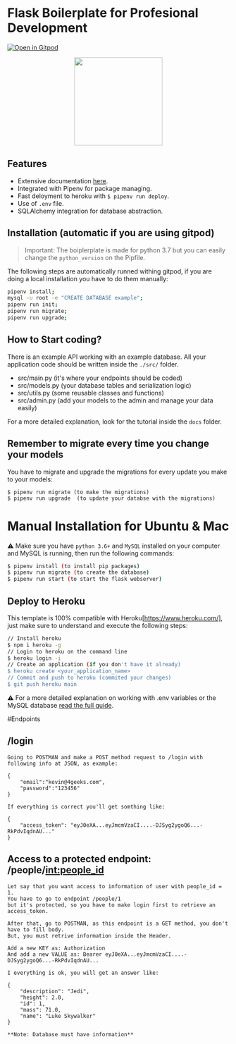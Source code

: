 # Flask Boilerplate for Profesional Development

[![Open in Gitpod](https://gitpod.io/button/open-in-gitpod.svg)](https://gitpod.io/from-referrer/)
<p align="center">
    <a href="https://youtu.be/ORxQ-K3BzQA"><img height="200px" src="https://github.com/4GeeksAcademy/flask-rest-hello/blob/main/docs/assets/how-to.png?raw=true?raw=true" /></a>
</p>

## Features

- Extensive documentation [here](https://github.com/4GeeksAcademy/flask-rest-hello/tree/master/docs).
- Integrated with Pipenv for package managing.
- Fast deloyment to heroku with `$ pipenv run deploy`.
- Use of `.env` file.
- SQLAlchemy integration for database abstraction.

## Installation (automatic if you are using gitpod)

> Important: The boiplerplate is made for python 3.7 but you can easily change the `python_version` on the Pipfile.

The following steps are automatically runned withing gitpod, if you are doing a local installation you have to do them manually:

```sh
pipenv install;
mysql -u root -e "CREATE DATABASE example";
pipenv run init;
pipenv run migrate;
pipenv run upgrade;
```

## How to Start coding?

There is an example API working with an example database. All your application code should be written inside the `./src/` folder.

- src/main.py (it's where your endpoints should be coded)
- src/models.py (your database tables and serialization logic)
- src/utils.py (some reusable classes and functions)
- src/admin.py (add your models to the admin and manage your data easily)

For a more detailed explanation, look for the tutorial inside the `docs` folder.

## Remember to migrate every time you change your models

You have to migrate and upgrade the migrations for every update you make to your models:
```
$ pipenv run migrate (to make the migrations)
$ pipenv run upgrade  (to update your databse with the migrations)
```


# Manual Installation for Ubuntu & Mac

⚠️ Make sure you have `python 3.6+` and `MySQL` installed on your computer and MySQL is running, then run the following commands:
```sh
$ pipenv install (to install pip packages)
$ pipenv run migrate (to create the database)
$ pipenv run start (to start the flask webserver)
```


## Deploy to Heroku

This template is 100% compatible with Heroku[https://www.heroku.com/], just make sure to understand and execute the following steps:

```sh
// Install heroku
$ npm i heroku -g
// Login to heroku on the command line
$ heroku login -i
// Create an application (if you don't have it already)
$ heroku create <your_application_name>
// Commit and push to heroku (commited your changes)
$ git push heroku main
```
:warning: For a more detailed explanation on working with .env variables or the MySQL database [read the full guide](https://github.com/4GeeksAcademy/flask-rest-hello/blob/master/docs/DEPLOY_YOUR_APP.md).


#Endpoints

## /login

```
Going to POSTMAN and make a POST method request to /login with following info at JSON, as example:

{
    "email":"kevin@4geeks.com",
    "password":"123456"
}

If everything is correct you'll get somthing like:

{
    "access_token": "eyJ0eXA...eyJmcmVzaCI....-DJSyg2ygoQ6...-RkPdvIqdnAU..."
}

```

## Access to a protected endpoint: /people/<int:people_id>

```
Let say that you want access to information of user with people_id = 1.
You have to go to endpoint /people/1  
but it's protected, so you have to make login first to retrieve an access_token.

After that, go to POSTMAN, as this endpoint is a GET method, you don't have to fill body.
But, you must retrive information inside the Header.

Add a new KEY as: Authorization
And add a new VALUE as: Bearer eyJ0eXA...eyJmcmVzaCI....-DJSyg2ygoQ6...-RkPdvIqdnAU...

I everything is ok, you will get an answer like:

{
    "description": "Jedi",
    "height": 2.0,
    "id": 1,
    "mass": 71.0,
    "name": "Luke Skywalker"
}

**Note: Database must have information**
```

